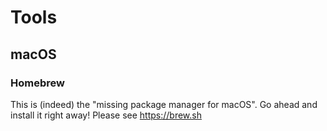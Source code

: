 # Tools
## macOS
### Homebrew
This is (indeed) the "missing package manager for macOS".
Go ahead and install it right away! Please see https://brew.sh
